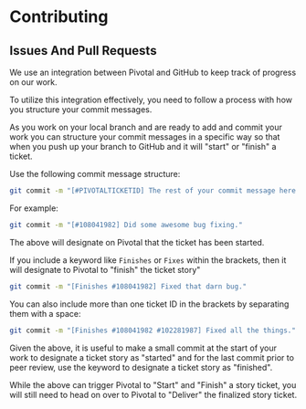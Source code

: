 # Contributing

## Issues And Pull Requests

We use an integration between Pivotal and GitHub to keep track of progress on our work.

To utilize this integration effectively, you need to follow a process with how you structure your commit messages.

As you work on your local branch and are ready to add and commit your work you can structure your commit messages in a specific way so that when you push up your branch to GitHub and it will "start" or "finish" a ticket.

Use the following commit message structure:

```bash
git commit -m "[#PIVOTALTICKETID] The rest of your commit message here."
```

For example:

```bash
git commit -m "[#108041982] Did some awesome bug fixing."
```

The above will designate on Pivotal that the ticket has been started.

If you include a keyword like `Finishes` or `Fixes` within the brackets, then it will designate to Pivotal to "finish" the ticket story"

```bash
git commit -m "[Finishes #108041982] Fixed that darn bug."
```

You can also include more than one ticket ID in the brackets by separating them with a space:

```bash
git commit -m "[Finishes #108041982 #102281987] Fixed all the things."
```

Given the above, it is useful to make a small commit at the start of your work to designate a ticket story as "started" and for the last commit prior to peer review, use the keyword to designate a ticket story as "finished".

While the above can trigger Pivotal to "Start" and "Finish" a story ticket, you will still need to head on over to Pivotal to "Deliver" the finalized story ticket.


